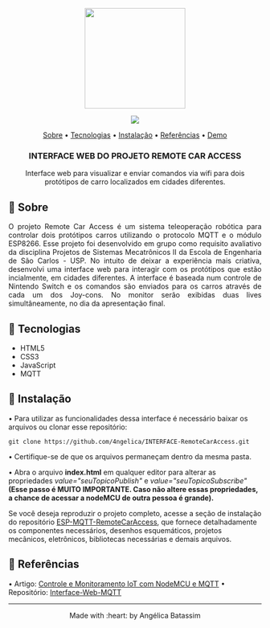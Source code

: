 

<p align="center">
  <img width="200" src="#">
</p>

<p align="center">
  <img  src="https://user-images.githubusercontent.com/47900225/98309497-61762980-1fa9-11eb-90ea-f85c8bb799fe.png">
</p>

 <p align="center">
    <a href="#RemoteCarAccess_about">Sobre</a> • 
    <a href="#RemoteCarAccess_techs">Tecnologias</a> • 
    <a href="#RemoteCarAccess_install">Instalação</a> • 
    <a href="#RemoteCarAccess_ref">Referências</a> •
   <a href="https://mqtt-interface.netlify.app/">Demo</a>
    <h3 align="center">INTERFACE WEB DO PROJETO REMOTE CAR ACCESS</h3>

  <p align="center">
    Interface web para visualizar e enviar comandos via wifi para dois protótipos de carro localizados em cidades diferentes.   
  </p>


## :pushpin: Sobre
<p align="justify" id="RemoteCarAccess_about">
   O projeto Remote Car Access é um sistema teleoperação robótica para controlar dois protótipos carros utilizando o protocolo MQTT e o módulo ESP8266. Esse projeto foi desenvolvido em grupo como requisito avaliativo da disciplina Projetos de Sistemas Mecatrônicos II da Escola de Engenharia de São Carlos - USP. No intuito de deixar a experiência mais criativa, desenvolvi uma interface web para interagir com os protótipos que estão incialmente, em cidades diferentes. A interface é baseada num controle de Nintendo Switch e os comandos são enviados para os carros através de cada um dos Joy-cons. No monitor serão exibidas duas lives simultâneamente, no dia da apresentação final.
</p>

## :pushpin: Tecnologias
<ul id="RemoteCarAccess_techs">
    <li>HTML5</li>
    <li>CSS3</li>
    <li>JavaScript</li> 
    <li>MQTT</li> 
</ul>  

## :pushpin: Instalação
<p id="RemoteCarAccess_install">

• Para utilizar as funcionalidades dessa interface é necessário baixar os arquivos ou clonar esse repositório:

`git clone https://github.com/4ngelica/INTERFACE-RemoteCarAccess.git `

• Certifique-se de que os arquivos permaneçam dentro da mesma pasta.

• Abra o arquivo <b>index.html</b> em qualquer editor para alterar as propriedades <i>value="seuTopicoPublish"</i> e <i>value="seuTopicoSubscribe"</i> <b>(Esse passo é MUITO IMPORTANTE. Caso não altere essas propriedades, a chance de acessar a nodeMCU de outra pessoa é grande).</b>

Se você deseja reproduzir o projeto completo, acesse a seção de instalação do repositório <a href="https://github.com/4ngelica/ESP-MQTT-RemoteCarAccess">ESP-MQTT-RemoteCarAccess</a>, que fornece detalhadamente os componentes necessários, desenhos esquemáticos, projetos mecânicos, eletrônicos, bibliotecas necessárias e demais arquivos.</p>

## :pushpin: Referências
<p id="RemoteCarAccess_ref">
 • Artigo: <a href="https://www.filipeflop.com/blog/controle-monitoramento-iot-nodemcu-e-mqtt/ ">Controle e Monitoramento IoT com NodeMCU e MQTT</a> 
 • Repositório: <a href="https://github.com/filipeflop/Interface-Web-MQTT">Interface-Web-MQTT</a>

</p>

<footer>
    <hr></hr>
<p align="center">
Made with :heart: by Angélica Batassim
</p>
</footer> 
